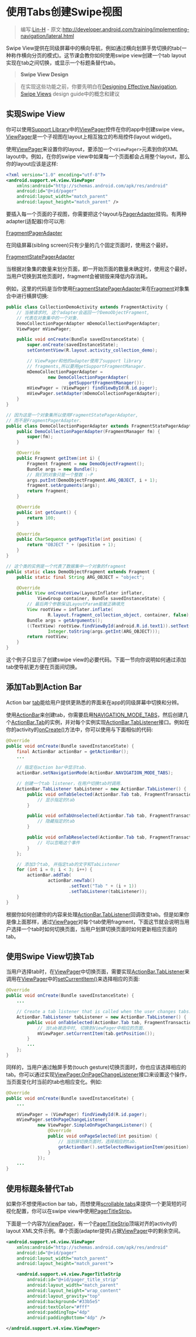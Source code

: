 # 使用Tabs创建Swipe视图

> 编写:[Lin-H](https://github.com/Lin-H) - 原文:<http://developer.android.com/training/implementing-navigation/lateral.html>

Swipe View提供在同级屏幕中的横向导航，例如通过横向划屏手势切换的tab(一种称作横向分页的模式)。这节课会教你如何使用swipe view创建一个tab layout实现在tab之间切换，或显示一个标题条替代tab。

>**Swipe View Design**

> 在实现这些功能之前，你要先明白在[Designing Effective Navigation](http://developer.android.com/training/design-navigation/descendant-lateral.html), [Swipe Views](http://developer.android.com/design/patterns/swipe-views.html) design guide中的概念和建议

## 实现Swipe View

你可以使用[Support Library](http://developer.android.com/tools/support-library/index.html)中的[ViewPager](http://developer.android.com/reference/android/support/v4/view/ViewPager.html)控件在你的app中创建swipe view。[ViewPager](http://developer.android.com/reference/android/support/v4/view/ViewPager.html)是一个子视图在layout上相互独立的布局控件(layout widget)。

使用[ViewPager](http://developer.android.com/reference/android/support/v4/view/ViewPager.html)来设置你的layout，要添加一个`<ViewPager>`元素到你的XML layout中。例如，在你的swipe view中如果每一个页面都会占用整个layout，那么你的layout应该是这样:

```xml
<?xml version="1.0" encoding="utf-8"?>
<android.support.v4.view.ViewPager
    xmlns:android="http://schemas.android.com/apk/res/android"
    android:id="@+id/pager"
    android:layout_width="match_parent"
    android:layout_height="match_parent" />
```

要插入每一个页面的子视图，你需要把这个layout与[PagerAdapter](http://developer.android.com/reference/android/support/v4/view/PagerAdapter.html)挂钩。有两种adapter(适配器)你可以用:

[FragmentPagerAdapter](http://developer.android.com/reference/android/support/v4/app/FragmentPagerAdapter.html)

在同级屏幕(sibling screen)只有少量的几个固定页面时，使用这个最好。

[FragmentStatePagerAdapter](http://developer.android.com/reference/android/support/v4/app/FragmentStatePagerAdapter.html)

当根据对象集的数量来划分页面，即一开始页面的数量未确定时，使用这个最好。当用户切换到其他页面时，fragment会被销毁来降低内存消耗。

例如，这里的代码是当你使用[FragmentStatePagerAdapter](http://developer.android.com/reference/android/support/v4/app/FragmentStatePagerAdapter.html)来在[Fragment](http://developer.android.com/reference/android/app/Fragment.html)对象集合中进行横屏切换:

```java
public class CollectionDemoActivity extends FragmentActivity {
    // 当被请求时, 这个adapter会返回一个DemoObjectFragment,
    // 代表在对象集中的一个对象.
    DemoCollectionPagerAdapter mDemoCollectionPagerAdapter;
    ViewPager mViewPager;

    public void onCreate(Bundle savedInstanceState) {
        super.onCreate(savedInstanceState);
        setContentView(R.layout.activity_collection_demo);

        // ViewPager和他的adapter使用了support library
        // fragments,所以要用getSupportFragmentManager.
        mDemoCollectionPagerAdapter =
                new DemoCollectionPagerAdapter(
                        getSupportFragmentManager());
        mViewPager = (ViewPager) findViewById(R.id.pager);
        mViewPager.setAdapter(mDemoCollectionPagerAdapter);
    }
}

// 因为这是一个对象集所以使用FragmentStatePagerAdapter,
// 而不是FragmentPagerAdapter.
public class DemoCollectionPagerAdapter extends FragmentStatePagerAdapter {
    public DemoCollectionPagerAdapter(FragmentManager fm) {
        super(fm);
    }

    @Override
    public Fragment getItem(int i) {
        Fragment fragment = new DemoObjectFragment();
        Bundle args = new Bundle();
        // 我们的对象只是一个整数 :-P
        args.putInt(DemoObjectFragment.ARG_OBJECT, i + 1);
        fragment.setArguments(args);
        return fragment;
    }

    @Override
    public int getCount() {
        return 100;
    }

    @Override
    public CharSequence getPageTitle(int position) {
        return "OBJECT " + (position + 1);
    }
}

// 这个类的实例是一个代表了数据集中一个对象的fragment
public static class DemoObjectFragment extends Fragment {
    public static final String ARG_OBJECT = "object";

    @Override
    public View onCreateView(LayoutInflater inflater,
            ViewGroup container, Bundle savedInstanceState) {
        // 最后两个参数保证LayoutParam能被正确填充
        View rootView = inflater.inflate(
                R.layout.fragment_collection_object, container, false);
        Bundle args = getArguments();
        ((TextView) rootView.findViewById(android.R.id.text1)).setText(
                Integer.toString(args.getInt(ARG_OBJECT)));
        return rootView;
    }
}
```

这个例子只显示了创建swipe view的必要代码。下面一节向你说明如何通过添加tab使导航更方便在页面间切换。

## 添加Tab到Action Bar

Action bar [tab](http://developer.android.com/design/building-blocks/tabs.html)能给用户提供更熟悉的界面来在app的同级屏幕中切换和分辨。

使用[ActionBar](http://developer.android.com/reference/android/app/ActionBar.html)来创建tab，你需要启用[NAVIGATION_MODE_TABS](http://developer.android.com/reference/android/app/ActionBar.html#NAVIGATION_MODE_TABS)，然后创建几个[ActionBar.Tab](http://developer.android.com/reference/android/app/ActionBar.Tab.html)的实例，并对每个实例实现[ActionBar.TabListener](http://developer.android.com/reference/android/app/ActionBar.TabListener.html)接口。例如在你的activity的[onCreate()](http://developer.android.com/reference/android/app/Activity.html#onCreate%28android.os.Bundle%29)方法中，你可以使用与下面相似的代码:

```java
@Override
public void onCreate(Bundle savedInstanceState) {
    final ActionBar actionBar = getActionBar();
    ...

    // 指定在action bar中显示tab.
    actionBar.setNavigationMode(ActionBar.NAVIGATION_MODE_TABS);

    // 创建一个tab listener，在用户切换tab时调用.
    ActionBar.TabListener tabListener = new ActionBar.TabListener() {
        public void onTabSelected(ActionBar.Tab tab, FragmentTransaction ft) {
            // 显示指定的tab
        }

        public void onTabUnselected(ActionBar.Tab tab, FragmentTransaction ft) {
            // 隐藏指定的tab
        }

        public void onTabReselected(ActionBar.Tab tab, FragmentTransaction ft) {
            // 可以忽略这个事件
        }
    };

    // 添加3个tab, 并指定tab的文字和TabListener
    for (int i = 0; i < 3; i++) {
        actionBar.addTab(
                actionBar.newTab()
                        .setText("Tab " + (i + 1))
                        .setTabListener(tabListener));
    }
}
```

根据你如何创建你的内容来处理[ActionBar.TabListener](http://developer.android.com/reference/android/app/ActionBar.TabListener.html)回调改变tab。但是如果你是像上面那样，通过[ViewPager](http://developer.android.com/reference/android/support/v4/view/ViewPager.html)对每个tab使用fragment，下面这节就会说明当用户选择一个tab时如何切换页面，当用户划屏切换页面时如何更新相应页面的tab。

## 使用Swipe View切换Tab

当用户选择tab时，在[ViewPager](http://developer.android.com/reference/android/support/v4/view/ViewPager.html)中切换页面，需要实现[ActionBar.TabListener](http://developer.android.com/reference/android/app/ActionBar.TabListener.html)来调用在[ViewPager](http://developer.android.com/reference/android/support/v4/view/ViewPager.html)中的[setCurrentItem()]()来选择相应的页面:

```java
@Override
public void onCreate(Bundle savedInstanceState) {
    ...

    // Create a tab listener that is called when the user changes tabs.
    ActionBar.TabListener tabListener = new ActionBar.TabListener() {
        public void onTabSelected(ActionBar.Tab tab, FragmentTransaction ft) {
            // 当tab被选中时, 切换到ViewPager中相应的页面.
            mViewPager.setCurrentItem(tab.getPosition());
        }
        ...
    };
}
```

同样的，当用户通过触屏手势(touch gesture)切换页面时，你也应该选择相应的tab。你可以通过实现[ViewPager.OnPageChangeListener](http://developer.android.com/reference/android/support/v4/view/ViewPager.OnPageChangeListener.html)接口来设置这个操作，当页面变化时当前的tab也相应变化。例如:

```java
@Override
public void onCreate(Bundle savedInstanceState) {
    ...

    mViewPager = (ViewPager) findViewById(R.id.pager);
    mViewPager.setOnPageChangeListener(
            new ViewPager.SimpleOnPageChangeListener() {
                @Override
                public void onPageSelected(int position) {
                    // 当划屏切换页面时，选择相应的tab.
                    getActionBar().setSelectedNavigationItem(position);
                }
            });
    ...
}
```

## 使用标题条替代Tab

如果你不想使用action bar tab，而想使用[scrollable tabs](http://developer.android.com/design/building-blocks/tabs.html#scrollable)来提供一个更简短的可视化配置，你可以在swipe view中使用[PagerTitleStrip](http://developer.android.com/reference/android/support/v4/view/PagerTitleStrip.html)。

下面是一个内容为[ViewPager](http://developer.android.com/reference/android/support/v4/view/ViewPager.html)，有一个[PagerTitleStrip](http://developer.android.com/reference/android/support/v4/view/PagerTitleStrip.html)顶端对齐的activity的layout XML文件示例。单个页面(adapter提供)占据[ViewPager](http://developer.android.com/reference/android/support/v4/view/ViewPager.html)中的剩余空间。

```xml
<android.support.v4.view.ViewPager
    xmlns:android="http://schemas.android.com/apk/res/android"
    android:id="@+id/pager"
    android:layout_width="match_parent"
    android:layout_height="match_parent">

    <android.support.v4.view.PagerTitleStrip
        android:id="@+id/pager_title_strip"
        android:layout_width="match_parent"
        android:layout_height="wrap_content"
        android:layout_gravity="top"
        android:background="#33b5e5"
        android:textColor="#fff"
        android:paddingTop="4dp"
        android:paddingBottom="4dp" />

</android.support.v4.view.ViewPager>
```
